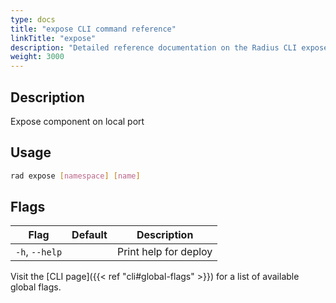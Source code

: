 ```yaml
---
type: docs
title: "expose CLI command reference"
linkTitle: "expose"
description: "Detailed reference documentation on the Radius CLI expose command"
weight: 3000
---
```


## Description

Expose component on local port

## Usage

```bash
rad expose [namespace] [name]
```

## Flags

| Flag | Default | Description |
|------|---------|-------------|
| `-h`, `--help` | | Print help for deploy

Visit the [CLI page]({{< ref "cli#global-flags" >}}) for a list of available global flags.

